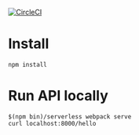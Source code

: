 [![CircleCI](https://circleci.com/gh/Jwata/serverless-sample.svg?style=svg)](https://circleci.com/gh/Jwata/serverless-sample)
# Install
```
npm install
```

# Run API locally
```
$(npm bin)/serverless webpack serve
curl localhost:8000/hello
```
